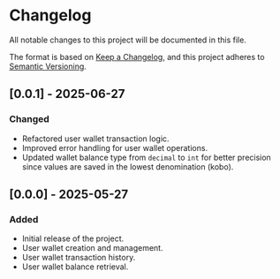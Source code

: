 # Changelog
All notable changes to this project will be documented in this file.

The format is based on [Keep a Changelog](https://keepachangelog.com/en/1.1.0/),
and this project adheres to [Semantic Versioning](https://semver.org/spec/v2.0.0.html).


## [0.0.1] - 2025-06-27

### Changed

- Refactored user wallet transaction logic.
- Improved error handling for user wallet operations.
- Updated wallet balance type from `decimal` to `int` for better precision since values are saved in the lowest denomination (kobo).

## [0.0.0] - 2025-05-27

### Added

- Initial release of the project.
- User wallet creation and management.
- User wallet transaction history.
- User wallet balance retrieval.

